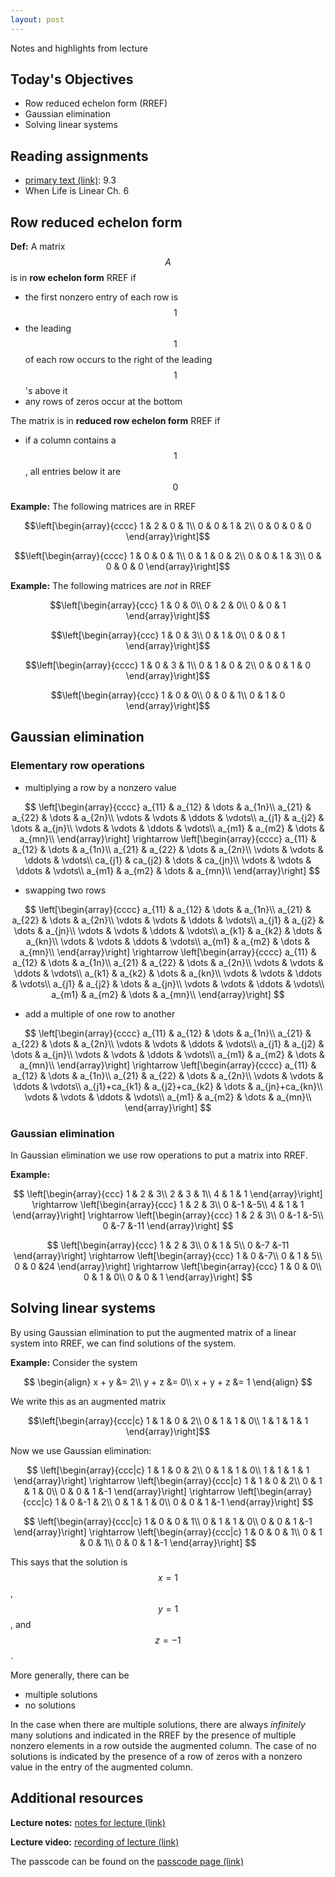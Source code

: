 ```yaml
---
layout: post
---
```


Notes and highlights from lecture

## Today's Objectives

* Row reduced echelon form (RREF)
* Gaussian elimination
* Solving linear systems

## Reading assignments

* <a target="_parent" href="../../../extras/textbook.pdf">primary text (link)</a>: 9.3
* When Life is Linear Ch. 6

##  Row reduced echelon form

**Def:** A matrix $$A$$ is in **row echelon form** RREF if
* the first nonzero entry of each row is $$1$$
* the leading $$1$$ of each row occurs to the right of the leading $$1$$'s above it
* any rows of zeros occur at the bottom

The matrix is in **reduced row echelon form** RREF if
* if a column contains a $$1$$, all entries below it are $$0$$

**Example:** The following matrices are in RREF

$$\left[\begin{array}{cccc}
1 & 2 & 0 & 1\\
0 & 0 & 1 & 2\\
0 & 0 & 0 & 0
\end{array}\right]$$

$$\left[\begin{array}{cccc}
1 & 0 & 0 & 1\\
0 & 1 & 0 & 2\\
0 & 0 & 1 & 3\\
0 & 0 & 0 & 0
\end{array}\right]$$

**Example:** The following matrices are *not* in RREF

$$\left[\begin{array}{ccc}
1 & 0 & 0\\
0 & 2 & 0\\
0 & 0 & 1
\end{array}\right]$$

$$\left[\begin{array}{ccc}
1 & 0 & 3\\
0 & 1 & 0\\
0 & 0 & 1
\end{array}\right]$$

$$\left[\begin{array}{cccc}
1 & 0 & 3 & 1\\
0 & 1 & 0 & 2\\
0 & 0 & 1 & 0
\end{array}\right]$$

$$\left[\begin{array}{ccc}
1 & 0 & 0\\
0 & 0 & 1\\
0 & 1 & 0
\end{array}\right]$$

##  Gaussian elimination

### Elementary row operations

* multiplying a row by a nonzero value

$$
\left[\begin{array}{cccc}
a_{11} & a_{12} & \dots & a_{1n}\\
a_{21} & a_{22} & \dots & a_{2n}\\
\vdots & \vdots & \ddots & \vdots\\
a_{j1} & a_{j2} & \dots & a_{jn}\\
\vdots & \vdots & \ddots & \vdots\\
a_{m1} & a_{m2} & \dots & a_{mn}\\
\end{array}\right]
\rightarrow
\left[\begin{array}{cccc}
a_{11} & a_{12} & \dots & a_{1n}\\
a_{21} & a_{22} & \dots & a_{2n}\\
\vdots & \vdots & \ddots & \vdots\\
ca_{j1} & ca_{j2} & \dots & ca_{jn}\\
\vdots & \vdots & \ddots & \vdots\\
a_{m1} & a_{m2} & \dots & a_{mn}\\
\end{array}\right]
$$

* swapping two rows

$$
\left[\begin{array}{cccc}
a_{11} & a_{12} & \dots & a_{1n}\\
a_{21} & a_{22} & \dots & a_{2n}\\
\vdots & \vdots & \ddots & \vdots\\
a_{j1} & a_{j2} & \dots & a_{jn}\\
\vdots & \vdots & \ddots & \vdots\\
a_{k1} & a_{k2} & \dots & a_{kn}\\
\vdots & \vdots & \ddots & \vdots\\
a_{m1} & a_{m2} & \dots & a_{mn}\\
\end{array}\right]
\rightarrow
\left[\begin{array}{cccc}
a_{11} & a_{12} & \dots & a_{1n}\\
a_{21} & a_{22} & \dots & a_{2n}\\
\vdots & \vdots & \ddots & \vdots\\
a_{k1} & a_{k2} & \dots & a_{kn}\\
\vdots & \vdots & \ddots & \vdots\\
a_{j1} & a_{j2} & \dots & a_{jn}\\
\vdots & \vdots & \ddots & \vdots\\
a_{m1} & a_{m2} & \dots & a_{mn}\\
\end{array}\right]
$$

* add a multiple of one row to another

$$
\left[\begin{array}{cccc}
a_{11} & a_{12} & \dots & a_{1n}\\
a_{21} & a_{22} & \dots & a_{2n}\\
\vdots & \vdots & \ddots & \vdots\\
a_{j1} & a_{j2} & \dots & a_{jn}\\
\vdots & \vdots & \ddots & \vdots\\
a_{m1} & a_{m2} & \dots & a_{mn}\\
\end{array}\right]
\rightarrow
\left[\begin{array}{cccc}
a_{11} & a_{12} & \dots & a_{1n}\\
a_{21} & a_{22} & \dots & a_{2n}\\
\vdots & \vdots & \ddots & \vdots\\
a_{j1}+ca_{k1} & a_{j2}+ca_{k2} & \dots & a_{jn}+ca_{kn}\\
\vdots & \vdots & \ddots & \vdots\\
a_{m1} & a_{m2} & \dots & a_{mn}\\
\end{array}\right]
$$

### Gaussian elimination

In Gaussian elimination we use row operations to put a matrix into RREF.

**Example:**

$$
\left[\begin{array}{ccc}
1 & 2 & 3\\
2 & 3 & 1\\
4 & 1 & 1
\end{array}\right]
\rightarrow
\left[\begin{array}{ccc}
1 & 2 & 3\\
0 &-1 &-5\\
4 & 1 & 1
\end{array}\right]
\rightarrow
\left[\begin{array}{ccc}
1 & 2 & 3\\
0 &-1 &-5\\
0 &-7 &-11
\end{array}\right]
$$

$$
\left[\begin{array}{ccc}
1 & 2 & 3\\
0 & 1 & 5\\
0 &-7 &-11
\end{array}\right]
\rightarrow
\left[\begin{array}{ccc}
1 & 0 &-7\\
0 & 1 & 5\\
0 & 0 &24
\end{array}\right]
\rightarrow
\left[\begin{array}{ccc}
1 & 0 & 0\\
0 & 1 & 0\\
0 & 0 & 1
\end{array}\right]
$$

## Solving linear systems

By using Gaussian elimination to put the augmented matrix of a linear system into RREF, we can find solutions of the system.

**Example:**
Consider the system

$$
\begin{align}
x + y &= 2\\
y + z &= 0\\
x + y + z &= 1
\end{align}
$$

We write this as an augmented matrix

$$\left[\begin{array}{ccc|c}
1 & 1 & 0 & 2\\
0 & 1 & 1 & 0\\
1 & 1 & 1 & 1
\end{array}\right]$$

Now we use Gaussian elimination:

$$
\left[\begin{array}{ccc|c}
1 & 1 & 0 & 2\\
0 & 1 & 1 & 0\\
1 & 1 & 1 & 1
\end{array}\right]
\rightarrow
\left[\begin{array}{ccc|c}
1 & 1 & 0 & 2\\
0 & 1 & 1 & 0\\
0 & 0 & 1 &-1
\end{array}\right]
\rightarrow
\left[\begin{array}{ccc|c}
1 & 0 &-1 & 2\\
0 & 1 & 1 & 0\\
0 & 0 & 1 &-1
\end{array}\right]
$$

$$
\left[\begin{array}{ccc|c}
1 & 0 & 0 & 1\\
0 & 1 & 1 & 0\\
0 & 0 & 1 &-1
\end{array}\right]
\rightarrow
\left[\begin{array}{ccc|c}
1 & 0 & 0 & 1\\
0 & 1 & 0 & 1\\
0 & 0 & 1 &-1
\end{array}\right]
$$

This says that the solution is $$x = 1$$, $$y=1$$, and $$z=-1$$.

More generally, there can be
* multiple solutions
* no solutions

In the case when there are multiple solutions, there are always *infinitely* many solutions and indicated in the RREF by the presence of multiple nonzero elements in a row outside the augmented column.  The case of no solutions is indicated by the presence of a row of zeros with a nonzero value in the entry of the augmented column.

## Additional resources

**Lecture notes:** <a target="_parent" href="https://wcasper.github.io/math107spring2021/extras/notes/2021-03-24-Note-09-55.pdf">notes for lecture (link)</a>

**Lecture video:** <a target="_parent" href="https://fullerton.zoom.us/rec/share/l5rjmcBMdWJN8Gc7IrD9ozbO6TBe8y967gXZQR8-rF1oN_uNHJ4INlJIO6cIdxG7.sZiWTVc2G0pfLxK0">recording of lecture (link)</a>

The passcode can be found on the <a target="_parent" href="https://csufullerton.instructure.com/courses/3127326/pages/video-lecture-keys">passcode page (link)</a>


